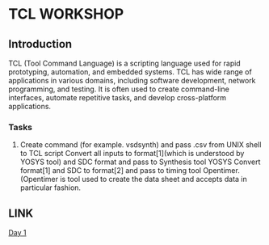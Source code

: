 # TCL WORKSHOP
## Introduction
TCL (Tool Command Language) is a scripting language used for rapid prototyping, automation, and embedded systems. TCL has wide range of applications in various domains, including software development, network programming, and testing. It is often used to create command-line interfaces, automate repetitive tasks, and develop cross-platform applications.
### Tasks ###   
1. Create command (for example. vsdsynth) and pass .csv from UNIX shell to TCL script
Convert all inputs to format[1](which is understood by YOSYS tool) and SDC format and pass to Synthesis tool YOSYS
Convert format[1] and SDC to format[2] and pass to timing tool Opentimer.(Opentimer is tool used to create the data sheet and accepts data in particular fashion.
## LINK
[Day 1](#day1)



